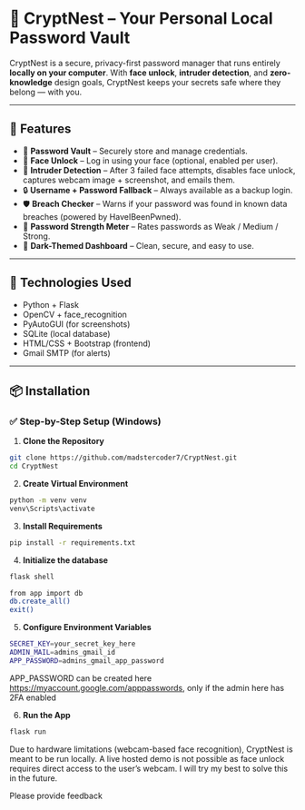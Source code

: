 # 🔐 CryptNest – Your Personal Local Password Vault

CryptNest is a secure, privacy-first password manager that runs entirely **locally on your computer**. With **face unlock**, **intruder detection**, and **zero-knowledge** design goals, CryptNest keeps your secrets safe where they belong — with you.

---

## 🚀 Features

- 🔐 **Password Vault** – Securely store and manage credentials.
- 👤 **Face Unlock** – Log in using your face (optional, enabled per user).
- 🧠 **Intruder Detection** – After 3 failed face attempts, disables face unlock, captures webcam image + screenshot, and emails them.
- 🔒 **Username + Password Fallback** – Always available as a backup login.
- 🛡️ **Breach Checker** – Warns if your password was found in known data breaches (powered by HaveIBeenPwned).
- 💪 **Password Strength Meter** – Rates passwords as Weak / Medium / Strong.
- 🎨 **Dark-Themed Dashboard** – Clean, secure, and easy to use.

---

## 🧰 Technologies Used

- Python + Flask
- OpenCV + face_recognition
- PyAutoGUI (for screenshots)
- SQLite (local database)
- HTML/CSS + Bootstrap (frontend)
- Gmail SMTP (for alerts)

---

## 📦 Installation

### ✅ Step-by-Step Setup (Windows)

1. **Clone the Repository**
```bash
git clone https://github.com/madstercoder7/CryptNest.git
cd CryptNest
```

2. **Create Virtual Environment**
```bash
python -m venv venv
venv\Scripts\activate
```

3. **Install Requirements**
```bash
pip install -r requirements.txt
```

4. **Initialize the database**
```bash
flask shell
```
```bash
from app import db
db.create_all()
exit()
```

5. **Configure Environment Variables**
```bash
SECRET_KEY=your_secret_key_here
ADMIN_MAIL=admins_gmail_id
APP_PASSWORD=admins_gmail_app_password
```

APP_PASSWORD can be created here https://myaccount.google.com/apppasswords, only if the admin here has 2FA enabled


6. **Run the App**
```bash
flask run
```

Due to hardware limitations (webcam-based face recognition), CryptNest is meant to be run locally. A live hosted demo is not possible as face unlock requires direct access to the user’s webcam. I will try my best to solve this in the future. 

Please provide feedback
